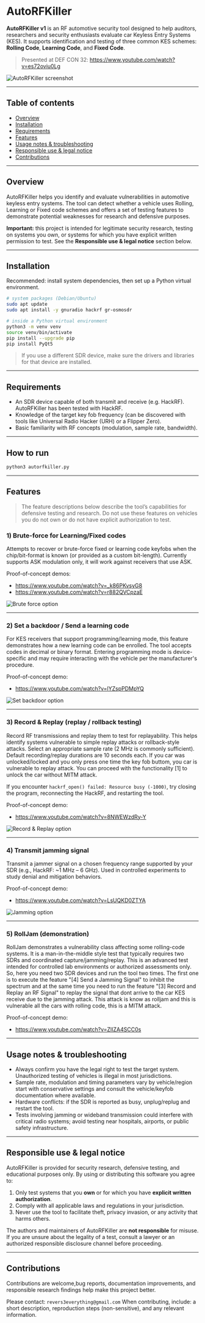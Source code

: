 # AutoRFKiller

**AutoRFKiller v1** is an RF automotive security tool designed to help auditors, researchers and security enthusiasts evaluate car Keyless Entry Systems (KES). It supports identification and testing of three common KES schemes: **Rolling Code**, **Learning Code**, and **Fixed Code**.

> Presented at DEF CON 32: https://www.youtube.com/watch?v=es72oviu0Lg

![AutoRFKiller screenshot](image.png)

---

## Table of contents

- [Overview](#overview)  
- [Installation](#installation)  
- [Requirements](#requirements)  
- [Features](#features)  
- [Usage notes & troubleshooting](#usage-notes--troubleshooting)  
- [Responsible use & legal notice](#responsible-use--legal-notice)  
- [Contributions](#contributions)  
---

## Overview

AutoRFKiller helps you identify and evaluate vulnerabilities in automotive keyless entry systems. The tool can detect whether a vehicle uses Rolling, Learning or Fixed code schemes and offers a set of testing features to demonstrate potential weaknesses for research and defensive purposes.

**Important:** this project is intended for legitimate security research, testing on systems you own, or systems for which you have explicit written permission to test. See the **Responsible use & legal notice** section below.

---

## Installation

Recommended: install system dependencies, then set up a Python virtual environment.

```bash
# system packages (Debian/Ubuntu)
sudo apt update
sudo apt install -y gnuradio hackrf gr-osmosdr

# inside a Python virtual environment
python3 -m venv venv
source venv/bin/activate
pip install --upgrade pip
pip install PyQt5
```

> If you use a different SDR device, make sure the drivers and libraries for that device are installed.

---

## Requirements

- An SDR device capable of both transmit and receive (e.g. HackRF). AutoRFKiller has been tested with HackRF.
- Knowledge of the target key fob frequency (can be discovered with tools like Universal Radio Hacker (URH) or a Flipper Zero).
- Basic familiarity with RF concepts (modulation, sample rate, bandwidth).

---

## How to run
```bash
python3 autorfkiller.py
```

---

## Features

> The feature descriptions below describe the tool’s capabilities for defensive testing and research. Do not use these features on vehicles you do not own or do not have explicit authorization to test.

### 1) Brute-force for Learning/Fixed codes
Attempts to recover or brute-force fixed or learning code keyfobs when the chip/bit-format is known (or provided as a custom bit-length). Currently supports ASK modulation only, it will work against receivers that use ASK.

Proof-of-concept demos:  
- https://www.youtube.com/watch?v=_k86PKvsyG8  
- https://www.youtube.com/watch?v=r882QVCpzaE

![Brute force option](option1.png)

---

### 2) Set a backdoor / Send a learning code
For KES receivers that support programming/learning mode, this feature demonstrates how a new learning code can be enrolled. The tool accepts codes in decimal or binary format. Entering programming mode is device-specific and may require interacting with the vehicle per the manufacturer's procedure.

Proof-of-concept demo:  
- https://www.youtube.com/watch?v=lYZspPDMpYQ

![Set backdoor option](option2.png)

---

### 3) Record & Replay (replay / rollback testing)
Record RF transmissions and replay them to test for replayability. This helps identify systems vulnerable to simple replay attacks or rollback-style attacks. Select an appropriate sample rate (2 MHz is commonly sufficient). Default recording/replay durations are 10 seconds each. If you car was unlocked/locked and you only press one time the key fob buttom, you car is vulnerable to replay attack. You can proceed with the functionality [1] to unlock the car without MITM attack.

If you encounter `hackrf_open() failed: Resource busy (-1000)`, try closing the program, reconnecting the HackRF, and restarting the tool.

Proof-of-concept demo:  
- https://www.youtube.com/watch?v=8NWEWzdRy-Y

![Record & Replay option](option3.png)

---

### 4) Transmit jamming signal
Transmit a jammer signal on a chosen frequency range supported by your SDR (e.g., HackRF: ~1 MHz – 6 GHz). Used in controlled experiments to study denial and mitigation behaviors.

Proof-of-concept demo:  
- https://www.youtube.com/watch?v=LsUQKD0ZTYA

![Jamming option](option4.png)

---

### 5) RollJam (demonstration)
RollJam demonstrates a vulnerability class affecting some rolling-code systems. It is a man-in-the-middle style test that typically requires two SDRs and coordinated capture/jamming/replay. This is an advanced test intended for controlled lab environments or authorized assessments only. So, here you need two SDR devices and run the tool two times. The first one is to execute the feature "[4] Send a Jamming Signal" to inhibit the spectrum and at the same time you need to run the feature "[3] Record and Replay an RF Signal" to replay the signal that dont arrive to the car KES receive due to the jamming attack. This attack is know as rolljam and this is vulnerable all the cars with rolling code, this is a MITM attack.

Proof-of-concept demo:  
- https://www.youtube.com/watch?v=ZlIZA4SCC0s

---

## Usage notes & troubleshooting

- Always confirm you have the legal right to test the target system. Unauthorized testing of vehicles is illegal in most jurisdictions.
- Sample rate, modulation and timing parameters vary by vehicle/region start with conservative settings and consult the vehicle/keyfob documentation where available.
- Hardware conflicts: if the SDR is reported as busy, unplug/replug and restart the tool.
- Tests involving jamming or wideband transmission could interfere with critical radio systems; avoid testing near hospitals, airports, or public safety infrastructure.

---

## Responsible use & legal notice

AutoRFKiller is provided for security research, defensive testing, and educational purposes only. By using or distributing this software you agree to:

1. Only test systems that you **own** or for which you have **explicit written authorization**.  
2. Comply with all applicable laws and regulations in your jurisdiction.  
3. Never use the tool to facilitate theft, privacy invasion, or any activity that harms others.

The authors and maintainers of AutoRFKiller are **not responsible** for misuse. If you are unsure about the legality of a test, consult a lawyer or an authorized responsible disclosure channel before proceeding.

---

## Contributions

Contributions are welcome,bug reports, documentation improvements, and responsible research findings help make this project better.

Please contact: `revers3everything@gmail.com`
When contributing, include: a short description, reproduction steps (non-sensitive), and any relevant information.